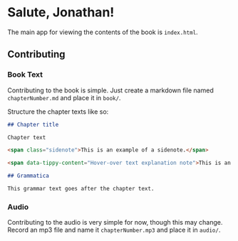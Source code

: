 # Salute, Jonathan!

The main app for viewing the contents of the book is `index.html`.

## Contributing

### Book Text

Contributing to the book is simple. Just create a markdown file named `chapterNumber.md` and place it in `book/`.

Structure the chapter texts like so:

```markdown
## Chapter title

Chapter text

<span class="sidenote">This is an example of a sidenote.</span>

<span data-tippy-content="Hover-over text explanation note">This is an example of hover-over text.</span>

## Grammatica

This grammar text goes after the chapter text.
```

### Audio

Contributing to the audio is very simple for now, though this may change. Record an mp3 file and name it `chapterNumber.mp3` and place it in `audio/`.
